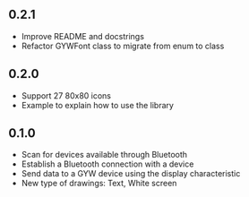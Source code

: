 ## 0.2.1
* Improve README and docstrings
* Refactor GYWFont class to migrate from enum to class

## 0.2.0
* Support 27 80x80 icons
* Example to explain how to use the library

## 0.1.0

* Scan for devices available through Bluetooth
* Establish a Bluetooth connection with a device
* Send data to a GYW device using the display characteristic
* New type of drawings: Text, White screen
